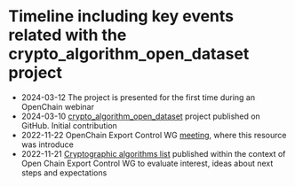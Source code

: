 # Timeline including key events related with the crypto_algorithm_open_dataset project


* 2024-03-12 The project is presented for the first time during an OpenChain webinar
* 2024-03-10 [crypto_algorithm_open_dataset](https://github.com/scanoss/crypto_algorithms_open_dataset) project published on GitHub. Initial contribution
* 2022-11-22 OpenChain Export Control WG [meeting](https://www.openchainproject.org/news/2022/11/23/export-control-1-recording), where this resource was introduce
* 2022-11-21 [Cryptographic algorithms list](https://github.com/scanoss/cryptographic_algorithms/) published within the context of Open Chain Export Control WG to evaluate interest, ideas about next steps and expectations

